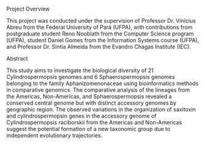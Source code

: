 Project Overview

This project was conducted under the supervision of Professor Dr. Vinícius Abreu from the Federal University of Pará (UFPA), with contributions from postgraduate student Reno Nooblath from the Computer Science program (UFPA), student Daniel Gomes from the Information Systems course (UFPA), and Professor Dr. Sintia Almeida from the Evandro Chagas Institute (IEC).

Abstract

This study aims to investigate the biological diversity of 21 Cylindrospermopsis genomes and 6 Sphaerospermopsis genomes belonging to the family Aphanizomenonaceae using bioinformatics methods in comparative genomics. The comparative analysis of the lineages from the Americas, Non-Americas, and Sphaerospermopsis revealed a conserved central genome but with distinct accessory genomes by geographic region. The observed variations in the organization of saxitoxin and cylindrospermopsin genes in the accessory genome of Cylindrospermopsis raciborskii from the Americas and Non-Americas suggest the potential formation of a new taxonomic group due to independent evolutionary trajectories.


